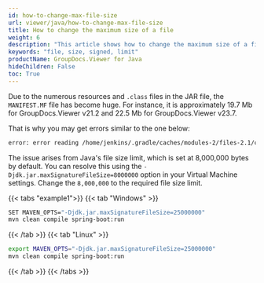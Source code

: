 ```yaml
---
id: how-to-change-max-file-size
url: viewer/java/how-to-change-max-file-size
title: How to change the maximum size of a file
weight: 6
description: "This article shows how to change the maximum size of a file."
keywords: "file, size, signed, limit"
productName: GroupDocs.Viewer for Java
hideChildren: False
toc: True
---
```

Due to the numerous resources and `.class` files in the JAR file, the `MANIFEST.MF` file has become huge. For instance, it is approximately 19.7 Mb for GroupDocs.Viewer v21.2 and 22.5 Mb for GroupDocs.Viewer v23.7. 

That is why you may get errors similar to the one below:

```sh
error: error reading /home/jenkins/.gradle/caches/modules-2/files-2.1/com.groupdocs/groupdocs-viewer/21.2/541f695e50f5ed475786402ce0be5978db3a8bb2/groupdocs-viewer-21.2.jar; Unsupported size: 19732345 for JarEntry META-INF/MANIFEST.MF. Allowed max size: 8000000 bytes
```

The issue arises from Java's file size limit, which is set at 8,000,000 bytes by default. You can resolve this using the `-Djdk.jar.maxSignatureFileSize=8000000` option in your Virtual Machine settings. Change the `8,000,000` to the required file size limit.


{{< tabs "example1">}}
{{< tab "Windows" >}}
```sh
SET MAVEN_OPTS="-Djdk.jar.maxSignatureFileSize=25000000"
mvn clean compile spring-boot:run
```
{{< /tab >}}
{{< tab "Linux" >}}
```sh
export MAVEN_OPTS="-Djdk.jar.maxSignatureFileSize=25000000"
mvn clean compile spring-boot:run
```
{{< /tab >}}
{{< /tabs >}}